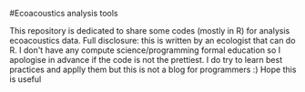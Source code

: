 #Ecoacoustics analysis tools

This repository is dedicated to share some codes (mostly in R) for analysis ecoacoustics data. Full disclosure: this is written by an ecologist that can do R. I don't have any compute science/programming formal education so I apologise in advance if the code is not the prettiest. I do try to learn best practices and applly them but this is not a blog for programmers :) Hope this is useful
